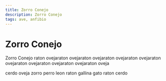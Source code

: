 ```yaml
---
title: Zorro Conejo
description: Zorro Conejo
tags: ave, anfibio
---
```


# Zorro Conejo

Zorro Conejo raton ovejaraton ovejaraton ovejaraton ovejaraton ovejaraton ovejaraton ovejaraton ovejaraton ovejaraton oveja

cerdo oveja zorro perro leon raton gallina gato raton cerdo